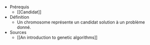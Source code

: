 - Prérequis
	- [[Candidat]]
- Définition
	-	Un chromosome représente un candidat solution à un problème donné.
- Sources
	- [[An introduction to genetic algorithms]]
